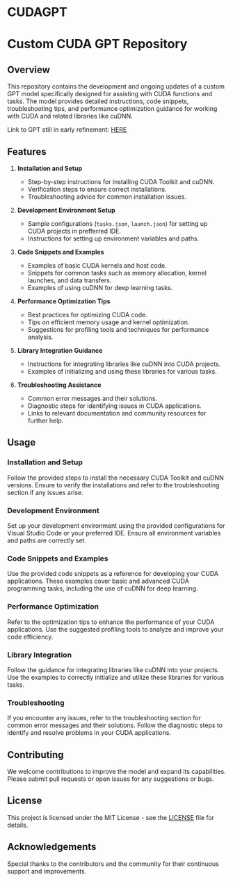 # CUDAGPT

# Custom CUDA GPT Repository

## Overview

This repository contains the development and ongoing updates of a custom GPT model specifically designed for assisting with CUDA functions and tasks. The model provides detailed instructions, code snippets, troubleshooting tips, and performance optimization guidance for working with CUDA and related libraries like cuDNN.

Link to GPT still in early refinement: [HERE](https://chatgpt.com/g/g-ZCsLPtxm0-cuda-helper)

## Features

1. **Installation and Setup**
   - Step-by-step instructions for installing CUDA Toolkit and cuDNN.
   - Verification steps to ensure correct installations.
   - Troubleshooting advice for common installation issues.

2. **Development Environment Setup**
   - Sample configurations (`tasks.json`, `launch.json`) for setting up CUDA projects in prefferred IDE.
   - Instructions for setting up environment variables and paths.

3. **Code Snippets and Examples**
   - Examples of basic CUDA kernels and host code.
   - Snippets for common tasks such as memory allocation, kernel launches, and data transfers.
   - Examples of using cuDNN for deep learning tasks.

4. **Performance Optimization Tips**
   - Best practices for optimizing CUDA code.
   - Tips on efficient memory usage and kernel optimization.
   - Suggestions for profiling tools and techniques for performance analysis.

5. **Library Integration Guidance**
   - Instructions for integrating libraries like cuDNN into CUDA projects.
   - Examples of initializing and using these libraries for various tasks.

6. **Troubleshooting Assistance**
   - Common error messages and their solutions.
   - Diagnostic steps for identifying issues in CUDA applications.
   - Links to relevant documentation and community resources for further help.

## Usage

### Installation and Setup

Follow the provided steps to install the necessary CUDA Toolkit and cuDNN versions. Ensure to verify the installations and refer to the troubleshooting section if any issues arise.

### Development Environment

Set up your development environment using the provided configurations for Visual Studio Code or your preferred IDE. Ensure all environment variables and paths are correctly set.

### Code Snippets and Examples

Use the provided code snippets as a reference for developing your CUDA applications. These examples cover basic and advanced CUDA programming tasks, including the use of cuDNN for deep learning.

### Performance Optimization

Refer to the optimization tips to enhance the performance of your CUDA applications. Use the suggested profiling tools to analyze and improve your code efficiency.

### Library Integration

Follow the guidance for integrating libraries like cuDNN into your projects. Use the examples to correctly initialize and utilize these libraries for various tasks.

### Troubleshooting

If you encounter any issues, refer to the troubleshooting section for common error messages and their solutions. Follow the diagnostic steps to identify and resolve problems in your CUDA applications.

## Contributing

We welcome contributions to improve the model and expand its capabilities. Please submit pull requests or open issues for any suggestions or bugs.

## License

This project is licensed under the MIT License - see the [LICENSE](https://github.com/LiamYoungRWO/CUDAGPT/blob/main/LICENSE.md) file for details.

## Acknowledgements

Special thanks to the contributors and the community for their continuous support and improvements.


